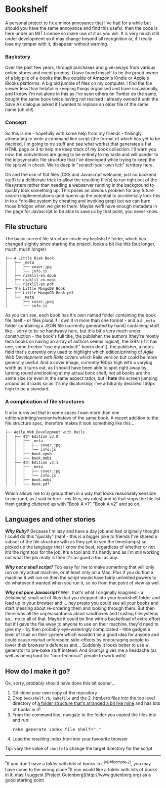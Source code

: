# Bookshelf

A personal project to fix a minor annoyance that I've had for a while but should you have the same annoyance and find this useful, then the code is here under an MIT License so make use of it as you will. It is very much still under development so it may change beyond all recognition or, if I really lose my temper with it, disappear without warning.

### Backstory

Over the past few years, through purchases and give-aways from various online stores and event promos, I have found myself to be the proud owner of a big pile of e-books that live outside of Amazon's Kindle or Apple's iBooks platforms. A big old jumble of files on my computer. I find the file viewer less than helpful in keeping things organised and have occasionally, and I know I'm not alone in this as I've seen others on Twitter do the same, bought the same book twice having not realised I already owned it until the Save As dialogue asked if I wanted to replace an older file of the same name (uh oh!).

### Concept

So this is me - hopefully with some help from my friends - flailingly attempting to write a command line script (the format of which has yet to be decided, I'm going to try stuff and see what works) that generates a flat HTML page or 3 to help me keep track of my book collection. I'll warn you now, the conventions are going to be entirely to my taste and will pander to the idiosyncratic file structure that I've developed while trying to keep the file sprawl in check. We're deep in "scratch your own itch" territory here.

Oh and the use of flat files (CSS and Javascript welcome, just no backend stuff) is a deliberate trick to allow the resulting file(s) to run right out of the filesystem rather than needing a webserver running in the background to quickly look something up. This poses an obvious problem for any future search implementations (and opens up the potential to accidentally lock this in to a *nix-like system by cheating and invoking grep) but we can burn those bridges when we get to them. Maybe we'll have enough metadata in the page for Javascript to be able to save us by that point, you never know.

## File structure

The basic current file structure inside my `bookshelf` folder, which has changed slightly since starting the project, looks a bit like this (but longer, much, much longer)

    ├── A Little Riak Book
    │   ├── _meta
    │   │   ├── cover.jpg
    │   │   └── info.js
    │   ├── riaklil-en.epub
    │   ├── riaklil-en.mobi
    │   └── riaklil-en.pdf
    ├── The Little MongoDB Book
    │   ├── Little_MongoDB_Book.pdf
    │   └── _meta
    │       ├── cover.jpeg
    │       └── info.js

As you can see, each book has it's own named folder containing the book file itself - or files plural if I own it in more than one format - and a a `_meta` folder containing a JSON file (currently generated by hand) containing stuff like - sorry to be so handwavy here, but this bit's very much under construction - the book's full title, the publisher, the authors (they're mostly tech books so having an array of authors seems logical), the ISBN (if it has one, some freebie "use my product!" books don't), the publisher, a notes field that's currently only used to highlight which edition/printing of *Agile Web Development with Rails* covers which Rails version but could be more generally useful. And a cover image, currently 160px high with a varying width as it turns out, as I should have been able to spot right away by turning round and looking at my actual book shelf, not all books are the same size (or even in the same aspect ratio), but I **hate** the screen jumping around as it loads so as it's my dicatorship, I've arbitrarily declared 160px high to be a standard.


### A complication of file structures

It also turns out that in some cases I own more than one edition/printing/version/whatevs of the same book. A recent addition to the file structure spec, therefore makes it look something like this...

    ├── Agile Web Development with Rails
    │   ├── 4th Edition v3.0
    │   │   ├── _meta
    │   │   │   ├── cover.jpg
    │   │   │   └── info.js
    │   │   ├── book.epub
    │   │   ├── book.mobi
    │   ├── 4th Edition v3.1
    │   │   ├── _meta
    │   │   │   ├── cover.jpg
    │   │   │   └── info.js
    │   │   ├── book.mobi
    │   │   └── book.pdf

Which allows me to a) group them in a way that looks reasonably sensible to me (and, as I said before - my files, my rules) and b) that stops the file list from getting cluttered up with "Book A v1", "Book A v2" and so on.


## Languages and other stories

***Why Ruby?*** Because I'm lazy and have a day job and had originally thought I could do this "quickly" (hah! - this is a bigger joke to friends I've shared a subset of the file structure with as they get to see the timestamps) so picked up the language that I know the best, regardless of whether or not it's the right tool for the job. It's a tool and it's handy and as I'm still working out what the job really is then it's as good a tool as any.

***Why not a shell script?*** Too easy for me to make something that will only run on my actual machine, or at least only on a Mac. Plus if you do find a machine it will run on then the script would have fairly unlimited powers to do whatever it wanted when you run it, so no from that point of view as well.

***Why not pure Javascript?*** Well, that's what I originally imagined - a (relatively) small set of files that you dropped into your bookshelf folder and load up in your browser and ... hey presto you could see all your books and start messing about re-ordering them and looking through them. But then there was all the unpleasantness about sandboxes and trusting filesystems so... no to all of that. Maybe it could be fine with a bucketload of extra effort but if I gave the file away to anyone to use on their machine, they'd need to give my - by then probably eye-wateringly complicated - little gadget a level of trust on their system which wouldn't be a good idea for anyone and could cause myriad unforeseen side-effects by encouraging people to lower their browser's defences and... Suddenly it looks better to use a generator to pre-bake stuff instead. And Grunt.js gives me a headache (as well as being hard for "non-technical" people to work with).

## How do I make it go?

Ok, sorry, probably should have done this bit sooner...

1. Git clone your own copy of the repository
2. Drop `bookshelf.rb`, `Rakefile` and the 2 .html.erb files into the top level directory of [a folder structure that's arranged a bit like mine](#file-structure) and has lots of books in it<sup>[&dagger;](#footnote-1)</sup>
3. From the command line, navigate to the folder you copied the files into and run:
    <pre>rake generate_index_file shelf="."</pre>
4. Load the resulting index.html into your favourite browser

Tip: vary the value of `shelf=` to change the target directory for the script

* * *

<a name="footnote-1" />
<sup>&dagger;</sup>If you don't have a folder with lots of books in it<sup>[&Dagger;](#footnote-2)</sup>, you may have come to the wrong place

<a name="footnote-2" />
<sup>&Dagger;</sup>If you would like a folder with lots of books in it, may I suggest [Project Gutenberg](http://www.gutenberg.org) as a good starting point

